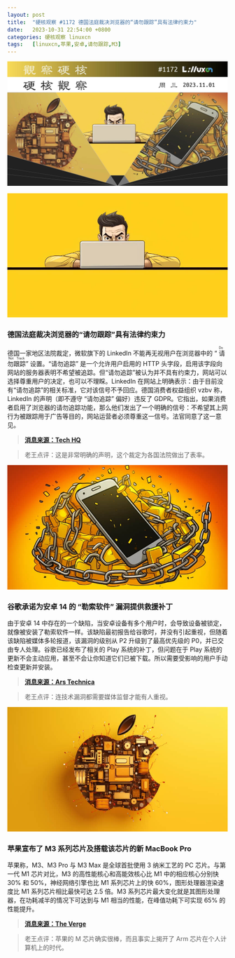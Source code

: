 ```yaml
---
layout: post
title:	"硬核观察 #1172 德国法庭裁决浏览器的“请勿跟踪”具有法律约束力"
date:	2023-10-31 22:54:00 +0800 
categories:	硬核观察 linuxcn 
tags:	[linuxcn,苹果,安卓,请勿跟踪,M3]
---
```



![](/Asserts/Images/album/202310/31/225123mxqvx6928qionsq2.jpg)


![](/Asserts/Images/album/202310/31/225130wzwi2iqi7k25355g.jpg)


### 德国法庭裁决浏览器的“请勿跟踪”具有法律约束力


德国一家地区法院裁定，微软旗下的 LinkedIn 不能再无视用户在浏览器中的 “<ruby> 请勿跟踪 <rt>  Do Not Track </rt></ruby>” 设置。“请勿追踪” 是一个允许用户启用的 HTTP 头字段，启用该字段向网站的服务器表明不希望被追踪。但“请勿追踪”被认为并不具有约束力，网站可以选择尊重用户的决定，也可以不理睬。LinkedIn 在网站上明确表示：由于目前没有“请勿追踪”的相关标准，它对该信号不予回应。德国消费者权益组织 vzbv 称，LinkedIn 的声明（即不遵守 “请勿追踪” 偏好）违反了 GDPR。它指出，如果消费者启用了浏览器的请勿追踪功能，那么他们发出了一个明确的信号：不希望其上网行为被跟踪用于广告等目的，网站运营者必须尊重这一信号。法官同意了这一意见。



> 
> **[消息来源：Tech HQ](https://techhq.com/2023/10/is-linkedin-privacy-helped-or-hindered-by-do-not-track-or-private-browsing-mode/)**
> 
> 
> 



> 
> 老王点评：这是非常明确的声明，这个裁定为各国法院做出了表率。
> 
> 
> 


![](/Asserts/Images/album/202310/31/225215zyq7loz3115zozkz.jpg)


### 谷歌承诺为安卓 14 的 “勒索软件” 漏洞提供救援补丁


由于安卓 14 中存在的一个缺陷，当安卓设备有多个用户时，会导致设备被锁定，就像被安装了勒索软件一样。该缺陷最初报告给谷歌时，并没有引起重视，但随着该缺陷被媒体多轮报道，该漏洞的级别从 P2 升级到了最高优先级的 P0，并已交由专人处理。谷歌已经发布了相关的 Play 系统的补丁，但问题在于 Play 系统的更新不会主动应用，甚至不会让你知道它们已被下载。所以需要受影响的用户手动检查更新并安装。



> 
> **[消息来源：Ars Technica](https://arstechnica.com/gadgets/2023/10/google-promises-a-rescue-patch-for-android-14s-ransomware-bug/)**
> 
> 
> 



> 
> 老王点评：连技术漏洞都需要媒体监督才能有人重视。
> 
> 
> 


![](/Asserts/Images/album/202310/31/225344cpqzwz2fftzoxfe1.jpg)


### 苹果宣布了 M3 系列芯片及搭载该芯片的新 MacBook Pro


苹果称，M3、M3 Pro 与 M3 Max 是全球首批使用 3 纳米工艺的 PC 芯片。与第一代 M1 芯片对比，M3 的高性能核心和高能效核心比 M1 中的相应核心分别快 30% 和 50%，神经网络引擎也比 M1 系列芯片上的快 60%，图形处理器渲染速度比 M1 系列芯片相比最快可达 2.5 倍。M3 系列芯片最大变化就是其图形处理器，在功耗减半的情况下可达到与 M1 相当的性能，在峰值功耗下可实现 65% 的性能提升。



> 
> **[消息来源：The Verge](https://www.theverge.com/2023/10/30/23938867/apple-m3-imac-macbook-pro-biggest-announcements-m3)**
> 
> 
> 



> 
> 老王点评：苹果的 M 芯片确实很棒，而且事实上揭开了 Arm 芯片在个人计算机上的时代。
> 
> 
>
